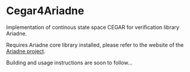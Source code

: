 # Cegar4Ariadne
Implementation of continous state space CEGAR for verification library Ariadne. 

Requires Ariadne core library installed, please refer to the website of the [Ariadne project](http://ariadne-cps.org/).

Building and usage instructions are soon to follow...
